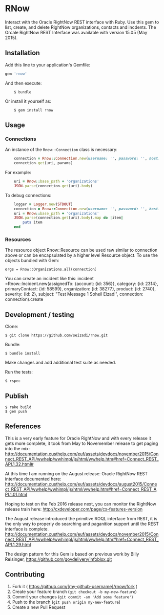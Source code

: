 # RNow

Interact with the Oracle RightNow REST interface with Ruby.  Use this gem to list, create, and delete RightNow organizations, contacts and incdents. The Orcale RightNow REST Interface was available with version 15.05 (May 2015).

## Installation

Add this line to your application's Gemfile:

```ruby
gem 'rnow'
```

And then execute:

```
    $ bundle
```

Or install it yourself as:

```
    $ gem install rnow
```

## Usage

### Connections
An instance of the `Rnow::Connection` class is necessary:
```ruby
    connection = Rnow::Connection.new(username: '', password: '', host: '')
    connection.get(uri, params)
```
For example:
```ruby
	uri = Rnow::base_path + 'organizations'
    JSON.parse(connection.get(uri).body)
```

To debug connections:
```ruby
	logger = Logger.new(STDOUT)
	connection = Rnow::Connection.new(username: '', password: '', host: '', logger: logger)
	uri = Rnow::base_path + 'organizations'
	JSON.parse(connection.get(uri).body).map do |item|
		puts item
	end
```

### Resources
The resource object Rnow::Resource can be used raw similar to connection above or can be encapsulated by a higher level Resource object. To use the objects bundled with Gem:

    orgs = Rnow::Organizations.all(connection)

You can create an incident like this:
 	incident =Rnow::Incident.new(assignedTo: {account: {id: 356}}, category: {id: 2314}, primaryContact: {id: 58599}, organization: {id: 38277}, product: {id: 2740}, severity: {id: 2}, subject: "Test Message 1 Soheil Eizadi", connection: connection).create

## Development / testing

Clone:
```
$ git clone https://github.com/seizadi/rnow.git
```

Bundle: 
```
$ bundle install
```

Make changes and add additional test suite as needed.

Run the tests: 
```
$ rspec
```
## Publish
```
$ rake build
$ gem push 
```

## References

This is a very early feature for Oracle RightNow and with every release it gets more complete, it took from May to
Novemember release to get paging into the mix:
http://documentation.custhelp.com/euf/assets/devdocs/november2015/Connect_REST_API/wwhelp/wwhimpl/js/html/wwhelp.htm#href=Connect_REST_API.1.32.html#

At this time I am running on the August release:
Oracle RightNow REST interface documented here:
http://documentation.custhelp.com/euf/assets/devdocs/august2015/Connect_REST_API/wwhelp/wwhimpl/js/html/wwhelp.htm#href=Connect_REST_API.1.01.html

Hoping to test on the Feb 2016 release next, you can monitor the RightNow release train here:
http://cxdeveloper.com/page/cx-features-version

The August release introduced the primitive ROQL interface from REST, it is the only way to properly do searching and paganition support until the REST interface is complete. 
http://documentation.custhelp.com/euf/assets/devdocs/november2015/Connect_REST_API/wwhelp/wwhimpl/js/html/wwhelp.htm#href=Connect_REST_API.1.29.html

The design pattern for this Gem is based on previous work by Billy Reisinger, https://github.com/govdelivery/infoblox.git

## Contributing

1. Fork it ( https://github.com/[my-github-username]/rnow/fork )
2. Create your feature branch (`git checkout -b my-new-feature`)
3. Commit your changes (`git commit -am 'Add some feature'`)
4. Push to the branch (`git push origin my-new-feature`)
5. Create a new Pull Request
